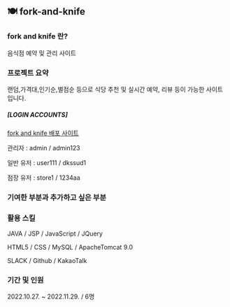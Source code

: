 ## 🍽️ fork-and-knife

### fork and knife 란?
음식점 예약 및 관리 사이트

### 프로젝트 요약
랜덤,가격대,인기순,별점순 등으로 식당 추천 및 실시간 예약, 리뷰 등이 가능한 사이트입니다.
##### [LOGIN ACCOUNTS] 
[fork and knife 배포 사이트](http://itwillbs10.cafe24.com/Fork)

관리자 : admin / admin123 

일반 유저 : user111 / dkssud1 

점장 유저 : store1 / 1234aa 

### 기여한 부분과 추가하고 싶은 부분


### 활용 스킬
JAVA / JSP / JavaScript / JQuery

HTML5 / CSS / MySQL / ApacheTomcat 9.0

SLACK / Github / KakaoTalk

### 기간 및 인원
2022.10.27. ~ 2022.11.29. / 6명


